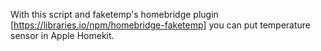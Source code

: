 With this script and faketemp's homebridge plugin [https://libraries.io/npm/homebridge-faketemp] you can put temperature sensor in Apple Homekit.